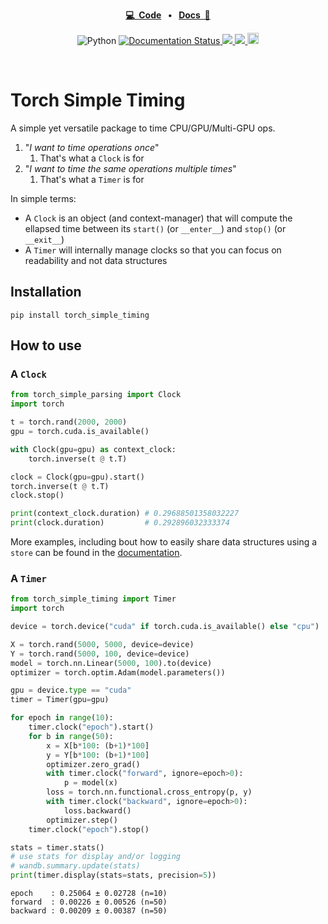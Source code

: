 <p align="center">
<strong><a href="https://github.com/vict0rsch/torch_simple_timing" target="_blank">💻&nbsp;&nbsp;Code</a></strong>
<strong>&nbsp;&nbsp;•&nbsp;&nbsp;</strong>
<strong><a href="https://torch-simple-timing.readthedocs.io/" target="_blank">Docs&nbsp;&nbsp;📑</a></strong>
</p>

<p align="center">
    <a>
	    <img src='https://img.shields.io/badge/python-3.8%2B-blue' alt='Python' />
	</a>
	<a href='https://torch-simple-timing.readthedocs.io/en/latest/?badge=latest'>
    	<img src='https://readthedocs.org/projects/torch-simple-timing/badge/?version=latest' alt='Documentation Status' />
	</a>
    <a href="https://github.com/psf/black">
	    <img src='https://img.shields.io/badge/code%20style-black-black' />
	</a>
    <a href="https://pytorch.org">
        <img src="https://img.shields.io/badge/PyTorch-%23EE4C2C.svg?logo=PyTorch&logoColor=white"/>
    </a>
    <a href="https://pypi.org/project/torch-simple-timing/">
        <img src="https://badge.fury.io/py/torch_simple_timing.svg" alt="PyPI version" height="18">
    </a>
</p>
<br/>


# Torch Simple Timing

A simple yet versatile package to time CPU/GPU/Multi-GPU ops.

1. "*I want to time operations once*"
   1. That's what a `Clock` is for
2. "*I want to time the same operations multiple times*"
   1. That's what a `Timer` is for

In simple terms:

* A `Clock` is an object (and context-manager) that will compute the ellapsed time between its `start()` (or `__enter__`) and `stop()` (or `__exit__`)
* A `Timer` will internally manage clocks so that you can focus on readability and not data structures

## Installation

```
pip install torch_simple_timing
```

## How to use

### A `Clock`

```python
from torch_simple_parsing import Clock
import torch

t = torch.rand(2000, 2000)
gpu = torch.cuda.is_available()

with Clock(gpu=gpu) as context_clock:
    torch.inverse(t @ t.T)

clock = Clock(gpu=gpu).start()
torch.inverse(t @ t.T)
clock.stop()

print(context_clock.duration) # 0.29688501358032227
print(clock.duration)         # 0.292896032333374
```

More examples, including bout how to easily share data structures using a `store` can be found in the [documentation](https://torch-simple-timing.readthedocs.io/en/latest/autoapi/torch_simple_timing/clock/index.html).

### A `Timer`

```python
from torch_simple_timing import Timer
import torch

device = torch.device("cuda" if torch.cuda.is_available() else "cpu")

X = torch.rand(5000, 5000, device=device)
Y = torch.rand(5000, 100, device=device)
model = torch.nn.Linear(5000, 100).to(device)
optimizer = torch.optim.Adam(model.parameters())

gpu = device.type == "cuda"
timer = Timer(gpu=gpu)

for epoch in range(10):
    timer.clock("epoch").start()
    for b in range(50):
        x = X[b*100: (b+1)*100]
        y = Y[b*100: (b+1)*100]
        optimizer.zero_grad()
        with timer.clock("forward", ignore=epoch>0):
            p = model(x)
        loss = torch.nn.functional.cross_entropy(p, y)
        with timer.clock("backward", ignore=epoch>0):
            loss.backward()
        optimizer.step()
    timer.clock("epoch").stop()

stats = timer.stats()
# use stats for display and/or logging
# wandb.summary.update(stats)
print(timer.display(stats=stats, precision=5))
```

```
epoch    : 0.25064 ± 0.02728 (n=10)
forward  : 0.00226 ± 0.00526 (n=50)
backward : 0.00209 ± 0.00387 (n=50)
```
